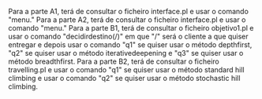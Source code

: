 Para a parte A1, terá de consultar o ficheiro interface.pl e usar o comando "menu."
Para a parte A2, terá de consultar o ficheiro interface.pl e usar o comando "menu."
Para a parte B1, terá de consultar o ficheiro objetivo1.pl e usar o comando "decidirdestino(/)" em que "/" será o cliente a que quiser entregar e depois usar o comando "q1" se quiser usar o método depthfirst, "q2" se quiser usar o método iterativedeepening e "q3" se quiser usar o método breadthfirst.
Para a parte B2, terá de consultar o ficheiro travelling.pl e usar o comando "q1" se quiser usar o método standard hill climbing e usar o comando "q2" se quiser usar o método stochastic hill climbing.
